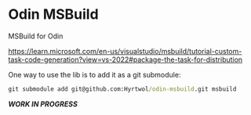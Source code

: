 # Odin MSBuild

MSBuild for Odin

<https://learn.microsoft.com/en-us/visualstudio/msbuild/tutorial-custom-task-code-generation?view=vs-2022#package-the-task-for-distribution>

One way to use the lib is to add it as a git submodule:

```bat
git submodule add git@github.com:Hyrtwol/odin-msbuild.git msbuild
```

___WORK IN PROGRESS___
